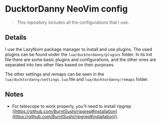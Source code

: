 # DucktorDanny NeoVim config

> This repository includes all the configurations that I use.

## Details

I use the LazyNvim package manager to install and use plugins. The used plugins can be found under the `lua/ducktordanny/plugins` folder. In its init file there are some basic plugins and configurations, and the other ones are separated into two other files based on their purposes.

The other settings and remaps can be seen in the `lua/ducktordanny/settings.lua` file and `lua/ducktordanny/remaps` folder.

## Notes

- For telescope to work properly, you'll need to install ripgrep ([https://github.com/BurntSushi/ripgrep#installation](https://github.com/BurntSushi/ripgrep#installation)).
